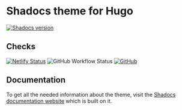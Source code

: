 # Shadocs theme for Hugo

[![Shadocs version](https://img.shields.io/github/package-json/v/jgazeau/shadocs/main)](https://github.com/jgazeau/shadocs/releases/)

## Checks

[![Netlify Status](https://api.netlify.com/api/v1/badges/37c46c00-9102-4f93-bbd5-84916f2a400d/deploy-status)](https://app.netlify.com/sites/shadocs/overview)
![GitHub Workflow Status](https://img.shields.io/github/actions/workflow/status/jgazeau/shadocs/branches.yml?branch=main&label=CI/CD)
[![GitHub](https://img.shields.io/github/license/jgazeau/shadocs)](LICENSE)

## Documentation

To get all the needed information about the theme, visit the [Shadocs documentation website](https://shadocs.netlify.app/) which is built on it.